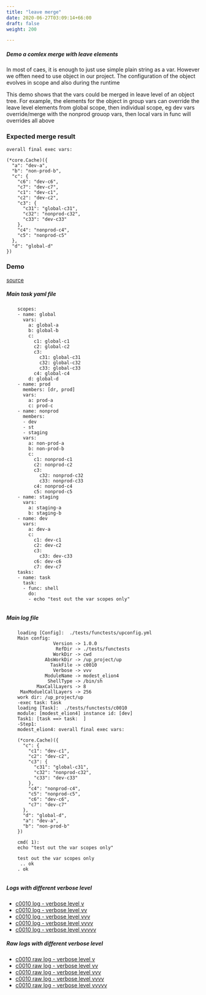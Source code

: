 ```yaml
---
title: "leave merge"
date: 2020-06-27T03:09:14+66:00
draft: false
weight: 200

---
```


##### Demo a comlex merge with leave elements

In most of caes, it is enough to just use simple plain string as a var. However we offten need to use object in our project. The configuration of the object evolves in scope and also during the runtime

This demo shows that the vars could be merged in leave level of an object tree. For example, the elements for the object in group vars can override the leave level elements from global scope, then individual scope, eg dev vars override/merge with the nonprod grouop vars, then local vars in func will overrides all above


### Expected merge result


```
overall final exec vars:

(*core.Cache)({
  "a": "dev-a",
  "b": "non-prod-b",
  "c": {
    "c6": "dev-c6",
    "c7": "dev-c7",
    "c1": "dev-c1",
    "c2": "dev-c2",
    "c3": {
      "c31": "global-c31",
      "c32": "nonprod-c32",
      "c33": "dev-c33"
    },
    "c4": "nonprod-c4",
    "c5": "nonprod-c5"
  },
  "d": "global-d"
})
```











### Demo








[source](https://github.com/upcmd/up/blob/master/tests/functests/c0010.yml)

##### Main task yaml file
```
    scopes:
    - name: global
      vars:
        a: global-a
        b: global-b
        c:
          c1: global-c1
          c2: global-c2
          c3:
            c31: global-c31
            c32: global-c32
            c33: global-c33
          c4: global-c4
        d: global-d
    - name: prod
      members: [dr, prod]
      vars:
        a: prod-a
        c: prod-c
    - name: nonprod
      members:
      - dev
      - st
      - staging
      vars:
        a: non-prod-a
        b: non-prod-b
        c:
          c1: nonprod-c1
          c2: nonprod-c2
          c3:
            c32: nonprod-c32
            c33: nonprod-c33
          c4: nonprod-c4
          c5: nonprod-c5
    - name: staging
      vars:
        a: staging-a
        b: staging-b
    - name: dev
      vars:
        a: dev-a
        c:
          c1: dev-c1
          c2: dev-c2
          c3:
            c33: dev-c33
          c6: dev-c6
          c7: dev-c7
    tasks:
    - name: task
      task:
      - func: shell
        do:
        - echo "test out the var scopes only"
    
```
##### Main log file
```
    loading [Config]:  ./tests/functests/upconfig.yml
    Main config:
                 Version -> 1.0.0
                  RefDir -> ./tests/functests
                 WorkDir -> cwd
              AbsWorkDir -> /up_project/up
                TaskFile -> c0010
                 Verbose -> vvv
              ModuleName -> modest_elion4
               ShellType -> /bin/sh
           MaxCallLayers -> 8
     MaxModuelCallLayers -> 256
    work dir: /up_project/up
    -exec task: task
    loading [Task]:  ./tests/functests/c0010
    module: [modest_elion4] instance id: [dev]
    Task1: [task ==> task:  ]
    -Step1:
    modest_elion4: overall final exec vars:
    
    (*core.Cache)({
      "c": {
        "c1": "dev-c1",
        "c2": "dev-c2",
        "c3": {
          "c31": "global-c31",
          "c32": "nonprod-c32",
          "c33": "dev-c33"
        },
        "c4": "nonprod-c4",
        "c5": "nonprod-c5",
        "c6": "dev-c6",
        "c7": "dev-c7"
      },
      "d": "global-d",
      "a": "dev-a",
      "b": "non-prod-b"
    })
    
    cmd( 1):
    echo "test out the var scopes only"
    
    test out the var scopes only
     .. ok
    . ok
    
```


##### Logs with different verbose level
* [c0010 log - verbose level v](../../logs/c0010_v)
* [c0010 log - verbose level vv](../../logs/c0010_vv)
* [c0010 log - verbose level vvv](../../logs/c0010_vvvv)
* [c0010 log - verbose level vvvv](../../logs/c0010_vvvv)
* [c0010 log - verbose level vvvvv](../../logs/c0010_vvvvv)

##### Raw logs with different verbose level
* [c0010 raw log - verbose level v](../../reflogs/c0010_v.log)
* [c0010 raw log - verbose level vv](../../reflogs/c0010_vv.log)
* [c0010 raw log - verbose level vvv](../../reflogs/c0010_vvv.log)
* [c0010 raw log - verbose level vvvv](../../reflogs/c0010_vvvv.log)
* [c0010 raw log - verbose level vvvvv](../../reflogs/c0010_vvvvv.log)







